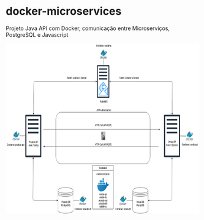 # docker-microservices
Projeto Java API com Docker, comunicação entre Microserviços, PostgreSQL e Javascript 

<p align="center">
        <a href="https://www.linkedin.com/in/all-an/">
        <img align="center" width="804" height="444"  src="/diagrama.png" />
</a>
</p>
